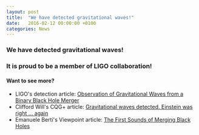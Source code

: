 ```yaml
---
layout: post
title:  "We have detected gravitational waves!"
date:   2016-02-12 00:00:00 +0100
categories: News
---
```


### We have detected gravitational waves!

### It is proud to be a member of LIGO collaboration!

#### Want to see more?

- LIGO's detection article: [Observation of Gravitational Waves from a Binary Black Hole Merger](http://journals.aps.org/prl/abstract/10.1103/PhysRevLett.116.061102)
- Clifford Will's CQG+ article: [Gravitational waves detected. Einstein was right … again](http://cqgplus.com/2016/02/11/gravitational-waves-detected-einstein-was-right-again/)
- Emanuele Berti's Viewpoint article: [The First Sounds of Merging Black Holes](http://physics.aps.org/articles/v9/17)
